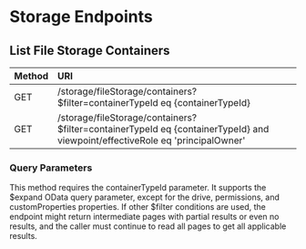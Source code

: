 # Storage Endpoints
## List File Storage Containers
| Method   | URI |
| :------- | :------- |
| GET | /storage/fileStorage/containers?$filter=containerTypeId eq {containerTypeId} |
| GET | /storage/fileStorage/containers?$filter=containerTypeId eq {containerTypeId} and viewpoint/effectiveRole eq 'principalOwner' |

### Query Parameters
This method requires the containerTypeId parameter. It supports the $expand OData query parameter, except for the drive, permissions, and customProperties properties. If other $filter conditions are used, the endpoint might return intermediate pages with partial results or even no results, and the caller must continue to read all pages to get all applicable results. 
